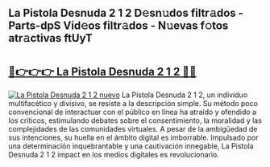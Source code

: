 ## La Pistola Desnuda 2 1 2 D𝚎sn𝚞dos filtr𝚊dos - Parts-dpS Vid𝚎os filtr𝚊dos - N𝚞evas f𝚘tos atr𝚊ctivas ftUyT

# <h2><a href="http://mb44a9.tromn.icu/?c=La+Pistola+Desnuda+2+1+2">🔗👉👉👉 La Pistola Desnuda 2 1 2 🔗🔗</a></h2>

[![La Pistola Desnuda 2 1 2 nuevo](https://i.imgur.com/pEAQMta.gif)](http://mb44a9.tromn.icu/?c=La+Pistola+Desnuda+2+1+2)
La Pistola Desnuda 2 1 2, un individuo multifacético y divisivo, se resiste a la descripción simple. Su método poco convencional de interactuar con el público en línea ha atraído y ofendido a los críticos, estimulando debates sobre el consentimiento, la moralidad y las complejidades de las comunidades virtuales. A pesar de la ambigüedad de sus intenciones, su huella en el ámbito digital es imborrable. Impulsado por una determinación inquebrantable y una cautivación innegable, La Pistola Desnuda 2 1 2 impact en los medios digitales es revolucionario.
